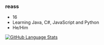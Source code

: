 ### reass

- 16
- Learning Java, C#, JavaScript and Python
- He/Him


[![GitHub Language Stats](https://github-readme-stats.vercel.app/api/top-langs/?username=reassDev&langs_count=5&theme=tokyonight)]()
